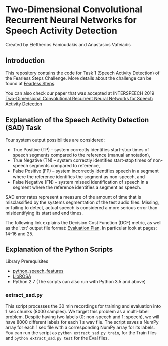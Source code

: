 # Two-Dimensional Convolutional Recurrent Neural Networks for Speech Activity Detection
Created by Eleftherios Fanioudakis and Anastasios Vafeiadis

## Introduction
This repository contains the code for Task 1 (Speech Activity Detection) of the Fearless Steps Challenge.
More details about the challenge can be found at <a href="http://fearlesssteps.exploreapollo.org/index.html" target="_blank">Fearless Steps</a>.

You can also check our paper that was accepted at INTERSPEECH 2019 <a href="https://www.isca-speech.org/archive/Interspeech_2019/abstracts/1354.html" target="_blank">Two-Dimensional Convolutional Recurrent Neural Networks for Speech Activity Detection</a>

## Explanation of the Speech Activity Detection (SAD) Task
Four system output possibilities are considered:
* True Positive (TP) – system correctly identifies start-stop times of speech segments compared to the reference (manual annotation),
* True Negative (TN) – system correctly identifies start-stop times of non-speech segments compared to reference,
* False Positive (FP) – system incorrectly identifies speech in a segment where the reference identifies the segment as non-speech, and
* False Negative (FN) – system missed identification of speech in a segment where the reference identifies a segment as speech.

SAD error rates represent a measure of the amount of time that is misclassified by the systems segmentation of the test audio files. Missing, or failing to detect, actual speech is considered a more serious error than misidentifying its start and end times.

The following link explains the Decision Cost Function (DCF) metric, as well as the '.txt' output file format:
<a href="https://exploreapollo-audiodata.s3.amazonaws.com/fearless_steps_challenge_2019/v1.0/Fearless_Step_Evaluation_Plan_v1.2.pdf" target="_blank">Evaluation Plan</a>. In particular look at pages: 14-16 and 25.

## Explanation of the Python Scripts
Library Prerequisites 
* <a href="https://github.com/jameslyons/python_speech_features" target="_blank">python_speech_features</a>
* <a href="https://librosa.github.io/librosa/" target="_blank">LibROSA</a>
* Python 2.7 (The scripts can also run with Python 3.5 and above)

### extract_sad.py
This script processes the 30 min recordings for training and evaluation into 1 sec chunks (8000 samples).
We target this problem as a multi-label problem. Despite having two labels (0: non-speech and 1: speech), we will have 8000 different labels for each 1 s wav file.
The script saves a NumPy array for each 1 sec file with a corresponding NumPy array for its labels.
You can run the script as `python extract_sad.py train`, for the Train files and `python extract_sad.py test` for the Eval files.

